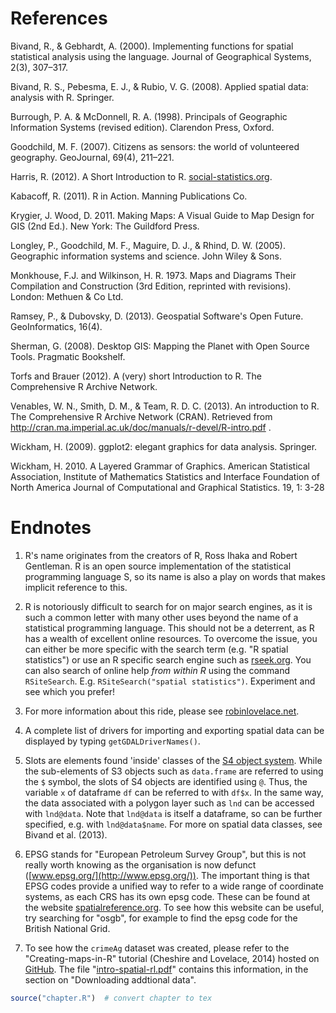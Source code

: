 
References
==========

Bivand, R., & Gebhardt, A. (2000). Implementing functions for spatial
statistical analysis using the language. Journal of Geographical
Systems, 2(3), 307–317.

Bivand, R. S., Pebesma, E. J., & Rubio, V. G. (2008). Applied spatial
data: analysis with R. Springer.

Burrough, P. A. & McDonnell, R. A. (1998). Principals of Geographic
Information Systems (revised edition). Clarendon Press, Oxford.

Goodchild, M. F. (2007). Citizens as sensors: the world of volunteered
geography. GeoJournal, 69(4), 211–221.

Harris, R. (2012). A Short Introduction to R.
[social-statistics.org](http://www.social-statistics.org/).

Kabacoff, R. (2011). R in Action. Manning Publications Co.

Krygier, J. Wood, D. 2011. Making Maps: A Visual Guide to Map Design for
GIS (2nd Ed.). New York: The Guildford Press.

Longley, P., Goodchild, M. F., Maguire, D. J., & Rhind, D. W. (2005).
Geographic information systems and science. John Wiley & Sons.

Monkhouse, F.J. and Wilkinson, H. R. 1973. Maps and Diagrams Their Compilation and Construction (3rd Edition, reprinted with revisions). London: Methuen & Co Ltd. 

Ramsey, P., & Dubovsky, D. (2013). Geospatial Software's Open Future.
GeoInformatics, 16(4).

Sherman, G. (2008). Desktop GIS: Mapping the Planet with Open Source
Tools. Pragmatic Bookshelf.

Torfs and Brauer (2012). A (very) short Introduction to R. The
Comprehensive R Archive Network.

Venables, W. N., Smith, D. M., & Team, R. D. C. (2013). An introduction
to R. The Comprehensive R Archive Network (CRAN). Retrieved from
http://cran.ma.imperial.ac.uk/doc/manuals/r-devel/R-intro.pdf .

Wickham, H. (2009). ggplot2: elegant graphics for data analysis.
Springer.

Wickham, H. 2010. A Layered Grammar of Graphics. American Statistical Association, Institute of Mathematics Statistics and Interface Foundation of North America Journal of Computational and Graphical Statistics. 19, 1: 3-28

Endnotes
=======

1. R's name originates from the creators of R, Ross Ihaka and Robert
    Gentleman. R is an open source implementation of the statistical
    programming language S, so its name is also a play on words that
    makes implicit reference to this.

2. R is notoriously difficult to search for on major search engines, as
    it is such a common letter with many other uses beyond the name of a
    statistical programming language. This should not be a deterrent, as
    R has a wealth of excellent online resources. To overcome the issue,
    you can either be more specific with the search term (e.g. "R
    spatial statistics") or use an R specific search engine such as
    [rseek.org](http://www.rseek.org/). You can also search of online
    help *from within R* using the command `RSiteSearch`. E.g.
    `RSiteSearch("spatial statistics")`. Experiment and see which you
    prefer!
    
3. For more information about this ride, please see 
    [robinlovelace.net](http://robinlovelace.net/ecotech/2013/10/13/bicycle-trailer-move.html).
    
4. A complete list of drivers for importing and exporting spatial data can 
    be displayed by typing `getGDALDriverNames()`.
    
5. Slots are elements found 'inside' classes of the 
    [S4 object system](http://adv-r.had.co.nz/S4.html). 
    While the sub-elements of S3 objects such as `data.frame` are referred to 
    using the `$` symbol, the slots of S4 objects are identified using `@`.
    Thus, the variable `x` of dataframe `df` can be referred to with `df$x`.
    In the same way, the data associated with a polygon layer such as `lnd` can 
    be accessed with `lnd@data`. Note that `lnd@data` is itself a dataframe, 
    so can be further specified, e.g. with `lnd@data$name`. For more on spatial 
    data classes, see Bivand et al. (2013).
    
6. EPSG stands for "European Petroleum Survey Group", but this is not really worth 
    knowing as the organisation is now defunct ([www.epsg.org/](http://www.epsg.org/)).
    The important thing is that EPSG codes provide a unified way to refer to a 
    wide range of coordinate systems, as each CRS has its own epsg code. 
    These can be found at the website [spatialreference.org](http://spatialreference.org/).
    To see how this website can be useful, try searching for "osgb", for example to 
    find the epsg code for the British National Grid.
    
7. To see how the `crimeAg` dataset was created, please refer to the 
    "Creating-maps-in-R" tutorial (Cheshire and Lovelace, 2014) hosted 
    on [GitHub](https://github.com/Robinlovelace/Creating-maps-in-R). 
    The file 
    "[intro-spatial-rl.pdf](https://github.com/Robinlovelace/Creating-maps-in-R/blob/master/intro-spatial-rl.pdf)" 
    contains this information, 
    in the section on "Downloading addtional data". 
    

```r
source("chapter.R")  # convert chapter to tex
```

